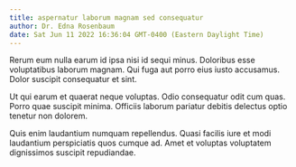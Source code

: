 ```yaml
---
title: aspernatur laborum magnam sed consequatur
author: Dr. Edna Rosenbaum
date: Sat Jun 11 2022 16:36:04 GMT-0400 (Eastern Daylight Time)
---
```

Rerum eum nulla earum id ipsa nisi id sequi minus. Doloribus esse voluptatibus laborum magnam. Qui fuga aut porro eius iusto accusamus. Dolor suscipit consequatur et sint.

 Ut qui earum et quaerat neque voluptas. Odio consequatur odit cum quas. Porro quae suscipit minima. Officiis laborum pariatur debitis delectus optio tenetur non dolorem.

 Quis enim laudantium numquam repellendus. Quasi facilis iure et modi laudantium perspiciatis quos cumque ad. Amet et voluptas voluptatem dignissimos suscipit repudiandae.